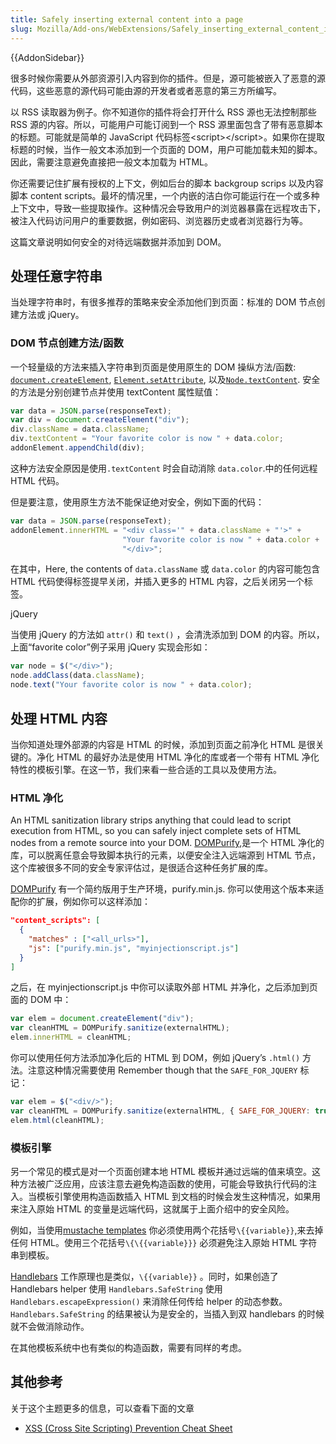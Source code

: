```yaml
---
title: Safely inserting external content into a page
slug: Mozilla/Add-ons/WebExtensions/Safely_inserting_external_content_into_a_page
---
```


{{AddonSidebar}}

很多时候你需要从外部资源引入内容到你的插件。但是，源可能被嵌入了恶意的源代码，这些恶意的源代码可能由源的开发者或者恶意的第三方所编写。

以 RSS 读取器为例子。你不知道你的插件将会打开什么 RSS 源也无法控制那些 RSS 源的内容。所以，可能用户可能订阅到一个 RSS 源里面包含了带有恶意脚本的标题。可能就是简单的 JavaScript 代码标签\<script>\</script>。如果你在提取标题的时候，当作一般文本添加到一个页面的 DOM，用户可能加载未知的脚本。因此，需要注意避免直接把一般文本加载为 HTML。

你还需要记住扩展有授权的上下文，例如后台的脚本 backgroup scrips 以及内容脚本 content scripts。最坏的情况里，一个内嵌的洁白你可能运行在一个或多种上下文中，导致一些提取操作。这种情况会导致用户的浏览器暴露在远程攻击下，被注入代码访问用户的重要数据，例如密码、浏览器历史或者浏览器行为等。

这篇文章说明如何安全的对待远端数据并添加到 DOM。

## 处理任意字符串

当处理字符串时，有很多推荐的策略来安全添加他们到页面：标准的 DOM 节点创建方法或 jQuery。

### DOM 节点创建方法/函数

一个轻量级的方法来插入字符串到页面是使用原生的 DOM 操纵方法/函数: [`document.createElement`](/zh-CN/docs/Web/API/Document/createElement), [`Element.setAttribute`](/zh-CN/docs/Web/API/Element/setAttribute), 以及[`Node.textContent`](/zh-CN/docs/Web/API/Node/textContent). 安全的方法是分别创建节点并使用 textContent 属性赋值：

```js example-good
var data = JSON.parse(responseText);
var div = document.createElement("div");
div.className = data.className;
div.textContent = "Your favorite color is now " + data.color;
addonElement.appendChild(div);
```

这种方法安全原因是使用`.textContent` 时会自动消除 `data.color`.中的任何远程 HTML 代码。

但是要注意，使用原生方法不能保证绝对安全，例如下面的代码：

```js example-bad
var data = JSON.parse(responseText);
addonElement.innerHTML = "<div class='" + data.className + "'>" +
                         "Your favorite color is now " + data.color +
                         "</div>";
```

在其中，Here, the contents of `data.className` 或 `data.color` 的内容可能包含 HTML 代码使得标签提早关闭，并插入更多的 HTML 内容，之后关闭另一个标签。

jQuery

当使用 jQuery 的方法如 `attr()` 和 `text()` ，会清洗添加到 DOM 的内容。所以，上面“favorite color”例子采用 jQuery 实现会形如：

```js example-good
var node = $("</div>");
node.addClass(data.className);
node.text("Your favorite color is now " + data.color);
```

## 处理 HTML 内容

当你知道处理外部源的内容是 HTML 的时候，添加到页面之前净化 HTML 是很关键的。净化 HTML 的最好办法是使用 HTML 净化的库或者一个带有 HTML 净化特性的模板引擎。在这一节，我们来看一些合适的工具以及使用方法。

### HTML 净化

An HTML sanitization library strips anything that could lead to script execution from HTML, so you can safely inject complete sets of HTML nodes from a remote source into your DOM. [DOMPurify](https://github.com/cure53/DOMPurify),是一个 HTML 净化的库，可以脱离任意会导致脚本执行的元素，以便安全注入远端源到 HTML 节点，这个库被很多不同的安全专家评估过，是很适合这种任务扩展的库。

[DOMPurify](https://github.com/cure53/DOMPurify) 有一个简约版用于生产环境，purify.min.js. 你可以使用这个版本来适配你的扩展，例如你可以这样添加：

```json
"content_scripts": [
  {
    "matches" : ["<all_urls>"],
    "js": ["purify.min.js", "myinjectionscript.js"]
  }
]
```

之后，在 myinjectionscript.js 中你可以读取外部 HTML 并净化，之后添加到页面的 DOM 中：

```js
var elem = document.createElement("div");
var cleanHTML = DOMPurify.sanitize(externalHTML);
elem.innerHTML = cleanHTML;
```

你可以使用任何方法添加净化后的 HTML 到 DOM，例如 jQuery’s `.html()` 方法。注意这种情况需要使用 Remember though that the `SAFE_FOR_JQUERY` 标记：

```js
var elem = $("<div/>");
var cleanHTML = DOMPurify.sanitize(externalHTML, { SAFE_FOR_JQUERY: true });
elem.html(cleanHTML);
```

### 模板引擎

另一个常见的模式是对一个页面创建本地 HTML 模板并通过远端的值来填空。这种方法被广泛应用，应该注意去避免构造函数的使用，可能会导致执行代码的注入。当模板引擎使用构造函数插入 HTML 到文档的时候会发生这种情况，如果用来注入原始 HTML 的变量是远端代码，这就属于上面介绍中的安全风险。

例如，当使用[mustache templates](https://mustache.github.io/) 你必须使用两个花括号`\{{variable}}`,来去掉任何 HTML。使用三个花括号`\{\{{variable}}}` 必须避免注入原始 HTML 字符串到模板。

[Handlebars](http://handlebarsjs.com/) 工作原理也是类似，`\{{variable}}` 。同时，如果创造了 Handlebars helper 使用 `Handlebars.SafeString` 使用`Handlebars.escapeExpression()` 来消除任何传给 helper 的动态参数。`Handlebars.SafeString` 的结果被认为是安全的，当插入到双 handlebars 的时候就不会做消除动作。

在其他模板系统中也有类似的构造函数，需要有同样的考虑。

## 其他参考

关于这个主题更多的信息，可以查看下面的文章

- [XSS (Cross Site Scripting) Prevention Cheat Sheet](https://owasp.org/www-community/xss-filter-evasion-cheatsheet)
